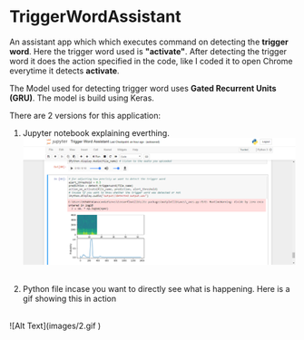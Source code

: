 # TriggerWordAssistant
An assistant app which which executes command on detecting the **trigger word**. Here the trigger word used is **"activate"**. After detecting the trigger word it does the action specified in the code, like I coded it to open Chrome everytime it detects **activate**.

The Model used for detecting trigger word uses **Gated Recurrent Units (GRU)**.
The model is build using Keras.

There are 2 versions for this application: 
1. Jupyter notebook explaining everthing.<br>
![Alternate image text](images/1.png)<br><br>



2. Python file incase you want to directly see what is happening.
Here is a gif showing this in action
<br>
![Alt Text](images/2.gif )

